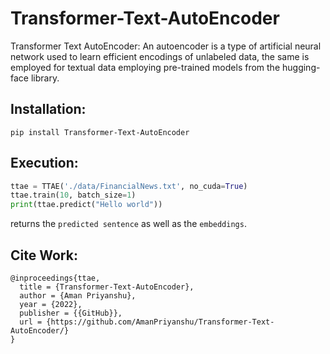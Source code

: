 # Transformer-Text-AutoEncoder
Transformer Text AutoEncoder: An autoencoder is a type of artificial neural network used to learn efficient encodings of unlabeled data, the same is employed for textual data employing pre-trained models from the hugging-face library.

## Installation:

```console
pip install Transformer-Text-AutoEncoder
```

## Execution:

```py
ttae = TTAE('./data/FinancialNews.txt', no_cuda=True)
ttae.train(10, batch_size=1)
print(ttae.predict("Hello world"))
```

returns the `predicted sentence` as well as the `embeddings`.

## Cite Work:

```console
@inproceedings{ttae,
  title = {Transformer-Text-AutoEncoder},
  author = {Aman Priyanshu},
  year = {2022},
  publisher = {{GitHub}},
  url = {https://github.com/AmanPriyanshu/Transformer-Text-AutoEncoder/}
}
```
